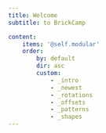 ```yaml
---
title: Welcome
subtitle: to BrickCamp

content:
    items: '@self.modular'
    order:
        by: default
        dir: asc
        custom:
            - _intro
            - _newest
            - _rotations
            - _offsets
            - _patterns
            - _shapes
---
```

